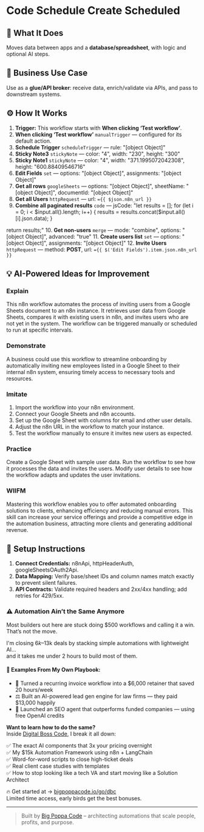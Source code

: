 # Code Schedule Create Scheduled
  ## 🚀 What It Does
  Moves data between apps and a **database/spreadsheet**, with logic and optional AI steps.
  
  ## 💼 Business Use Case
  Use as a **glue/API broker**: receive data, enrich/validate via APIs, and pass to downstream systems.
  
  ## ⚙️ How It Works
  1. **Trigger:** This workflow starts with **When clicking ‘Test workflow’**.
  2. **When clicking ‘Test workflow’** `manualTrigger` — configured for its default action.
3. **Schedule Trigger** `scheduleTrigger` — rule: "[object Object]"
4. **Sticky Note3** `stickyNote` — color: "4", width: "230", height: "300"
5. **Sticky Note1** `stickyNote` — color: "4", width: "371.1995072042308", height: "600.88409546716"
6. **Edit Fields** `set` — options: "[object Object]", assignments: "[object Object]"
7. **Get all rows** `googleSheets` — options: "[object Object]", sheetName: "[object Object]", documentId: "[object Object]"
8. **Get all Users** `httpRequest` — url: `={{ $json.n8n_url }}`
9. **Combine all paginated results** `code` — jsCode: "let results = [];
for (let i = 0; i < $input.all().length; i++) {
  results = results.concat($input.all()[i].json.data);
}

return results;"
10. **Get non-users** `merge` — mode: "combine", options: "[object Object]", advanced: "true"
11. **Create users list** `set` — options: "[object Object]", assignments: "[object Object]"
12. **Invite Users** `httpRequest` — method: **POST**, url: `={{ $('Edit Fields').item.json.n8n_url }}`
  
  ## 💡 AI-Powered Ideas for Improvement
  ### Explain
This n8n workflow automates the process of inviting users from a Google Sheets document to an n8n instance. It retrieves user data from Google Sheets, compares it with existing users in n8n, and invites users who are not yet in the system. The workflow can be triggered manually or scheduled to run at specific intervals.

### Demonstrate
A business could use this workflow to streamline onboarding by automatically inviting new employees listed in a Google Sheet to their internal n8n system, ensuring timely access to necessary tools and resources.

### Imitate
1. Import the workflow into your n8n environment.
2. Connect your Google Sheets and n8n accounts.
3. Set up the Google Sheet with columns for email and other user details.
4. Adjust the n8n URL in the workflow to match your instance.
5. Test the workflow manually to ensure it invites new users as expected.

### Practice
Create a Google Sheet with sample user data. Run the workflow to see how it processes the data and invites the users. Modify user details to see how the workflow adapts and updates the user invitations.

### WIIFM
Mastering this workflow enables you to offer automated onboarding solutions to clients, enhancing efficiency and reducing manual errors. This skill can increase your service offerings and provide a competitive edge in the automation business, attracting more clients and generating additional revenue.
  
  ## 🔧 Setup Instructions
  1. **Connect Credentials:** n8nApi, httpHeaderAuth, googleSheetsOAuth2Api.
2. **Data Mapping:** Verify base/sheet IDs and column names match exactly to prevent silent failures.
3. **API Contracts:** Validate required headers and 2xx/4xx handling; add retries for 429/5xx.
  
### ⚠️ Automation Ain’t the Same Anymore

Most builders out here are stuck doing $500 workflows and calling it a win.  
That’s not the move.  

I'm closing $6k–$13k deals by stacking simple automations with lightweight AI...  
and it takes me under 2 hours to build most of them.

#### 🧠 Examples From My Own Playbook:
- 🔁 Turned a recurring invoice workflow into a $6,000 retainer that saved 20 hours/week  
- ⚖️ Built an AI-powered lead gen engine for law firms — they paid $13,000 happily  
- 🚀 Launched an SEO agent that outperforms funded companies — using free OpenAI credits  

**Want to learn how to do the same?**  
Inside [Digital Boss Code](https://bigpoppacode.io/go/dbc), I break it all down:

✅ The exact AI components that 3x your pricing overnight  
✅ My $15k Automation Framework using n8n + LangChain  
✅ Word-for-word scripts to close high-ticket deals  
✅ Real client case studies with templates  
✅ How to stop looking like a tech VA and start moving like a Solution Architect  

🔥 Get started at → [bigpoppacode.io/go/dbc](https://bigpoppacode.io/go/dbc)  
Limited time access, early birds get the best bonuses.

---
> Built by [Big Poppa Code](https://bigpoppacode.io) – architecting automations that scale people, profits, and purpose.
  